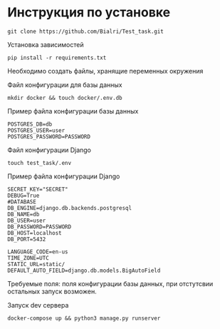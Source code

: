 <h1>Инструкция по установке</h1>

```shell
git clone https://github.com/Bialri/Test_task.git
```

Установка зависимостей

```shell
pip install -r requirements.txt
```

Необходимо создать файлы, хранящие переменных окружения
<p>Файл конфигурации для базы данных</p>

```shell
mkdir docker && touch docker/.env.db
```
Пример файла конфигурации базы данных

```dotenv
POSTGRES_DB=db
POSTGRES_USER=user
POSTGRES_PASSWORD=PASSWORD
```

Файл конфигурации Django

```shell
touch test_task/.env
```

Пример файла конфигурации Django

```dotenv
SECRET_KEY="SECRET"
DEBUG=True
#DATABASE
DB_ENGINE=django.db.backends.postgresql
DB_NAME=db
DB_USER=user
DB_PASSWORD=PASSWORD
DB_HOST=localhost
DB_PORT=5432

LANGUAGE_CODE=en-us
TIME_ZONE=UTC
STATIC_URL=static/
DEFAULT_AUTO_FIELD=django.db.models.BigAutoField
```
Требуемые поля: поля конфигурации базы данных, при отстутсвии остальных запуск возможен.

<p>Запуск dev сервера</p>

```shell
docker-compose up && python3 manage.py runserver
```